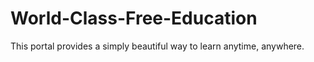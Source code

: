 # World-Class-Free-Education
This portal provides a simply beautiful way to learn anytime, anywhere.
